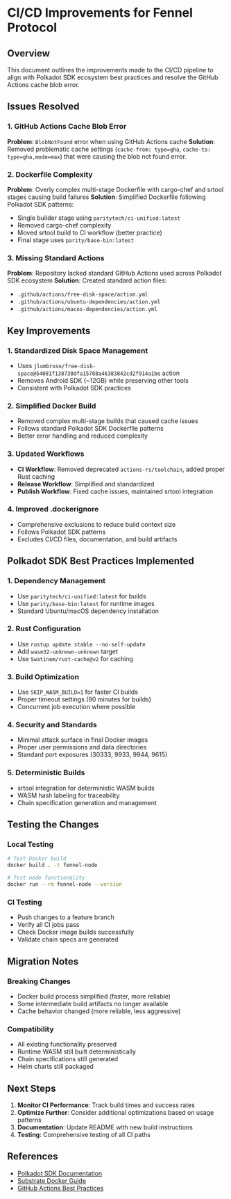 # CI/CD Improvements for Fennel Protocol

## Overview

This document outlines the improvements made to the CI/CD pipeline to align with Polkadot SDK ecosystem best practices and resolve the GitHub Actions cache blob error.

## Issues Resolved

### 1. GitHub Actions Cache Blob Error
**Problem**: `BlobNotFound` error when using GitHub Actions cache
**Solution**: Removed problematic cache settings (`cache-from: type=gha`, `cache-to: type=gha,mode=max`) that were causing the blob not found error.

### 2. Dockerfile Complexity
**Problem**: Overly complex multi-stage Dockerfile with cargo-chef and srtool stages causing build failures
**Solution**: Simplified Dockerfile following Polkadot SDK patterns:
- Single builder stage using `paritytech/ci-unified:latest`
- Removed cargo-chef complexity
- Moved srtool build to CI workflow (better practice)
- Final stage uses `parity/base-bin:latest`

### 3. Missing Standard Actions
**Problem**: Repository lacked standard GitHub Actions used across Polkadot SDK ecosystem
**Solution**: Created standard action files:
- `.github/actions/free-disk-space/action.yml`
- `.github/actions/ubuntu-dependencies/action.yml`
- `.github/actions/macos-dependencies/action.yml`

## Key Improvements

### 1. Standardized Disk Space Management
- Uses `jlumbroso/free-disk-space@54081f138730dfa15788a46383842cd2f914a1be` action
- Removes Android SDK (~12GB) while preserving other tools
- Consistent with Polkadot SDK practices

### 2. Simplified Docker Build
- Removed complex multi-stage builds that caused cache issues
- Follows standard Polkadot SDK Dockerfile patterns
- Better error handling and reduced complexity

### 3. Updated Workflows
- **CI Workflow**: Removed deprecated `actions-rs/toolchain`, added proper Rust caching
- **Release Workflow**: Simplified and standardized
- **Publish Workflow**: Fixed cache issues, maintained srtool integration

### 4. Improved .dockerignore
- Comprehensive exclusions to reduce build context size
- Follows Polkadot SDK patterns
- Excludes CI/CD files, documentation, and build artifacts

## Polkadot SDK Best Practices Implemented

### 1. Dependency Management
- Use `paritytech/ci-unified:latest` for builds
- Use `parity/base-bin:latest` for runtime images
- Standard Ubuntu/macOS dependency installation

### 2. Rust Configuration
- Use `rustup update stable --no-self-update`
- Add `wasm32-unknown-unknown` target
- Use `Swatinem/rust-cache@v2` for caching

### 3. Build Optimization
- Use `SKIP_WASM_BUILD=1` for faster CI builds
- Proper timeout settings (90 minutes for builds)
- Concurrent job execution where possible

### 4. Security and Standards
- Minimal attack surface in final Docker images
- Proper user permissions and data directories
- Standard port exposures (30333, 9933, 9944, 9615)

### 5. Deterministic Builds
- srtool integration for deterministic WASM builds
- WASM hash labeling for traceability
- Chain specification generation and management

## Testing the Changes

### Local Testing
```bash
# Test Docker build
docker build . -t fennel-node

# Test node functionality
docker run --rm fennel-node --version
```

### CI Testing
- Push changes to a feature branch
- Verify all CI jobs pass
- Check Docker image builds successfully
- Validate chain specs are generated

## Migration Notes

### Breaking Changes
- Docker build process simplified (faster, more reliable)
- Some intermediate build artifacts no longer available
- Cache behavior changed (more reliable, less aggressive)

### Compatibility
- All existing functionality preserved
- Runtime WASM still built deterministically
- Chain specifications still generated
- Helm charts still packaged

## Next Steps

1. **Monitor CI Performance**: Track build times and success rates
2. **Optimize Further**: Consider additional optimizations based on usage patterns
3. **Documentation**: Update README with new build instructions
4. **Testing**: Comprehensive testing of all CI paths

## References

- [Polkadot SDK Documentation](https://paritytech.github.io/polkadot-sdk/)
- [Substrate Docker Guide](https://github.com/paritytech/polkadot-sdk/blob/master/substrate/docker/README.md)
- [GitHub Actions Best Practices](https://docs.github.com/en/actions/learn-github-actions/security-hardening-for-github-actions) 